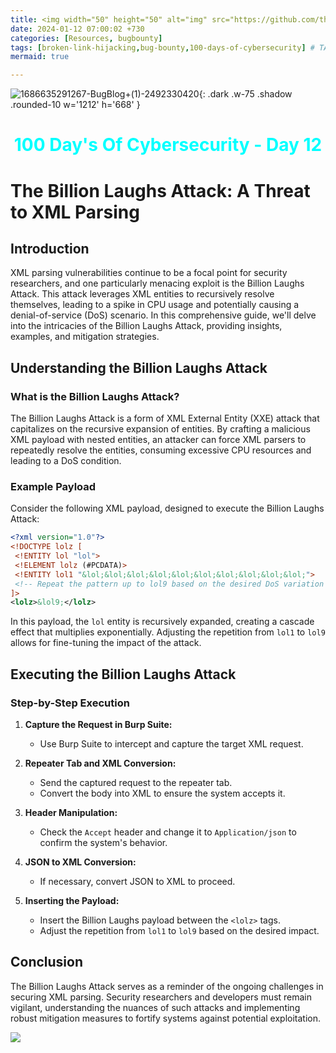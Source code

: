 ```yaml
---
title: <img width="50" height="50" alt="img" src="https://github.com/thelocalh0st/thelocalh0st.github.io/assets/95465072/60a1e6b1-5f9f-4744-9cc7-481920c53a22"> Billion Laugh Attack 
date: 2024-01-12 07:00:02 +730
categories: [Resources, bugbounty]
tags: [broken-link-hijacking,bug-bounty,100-days-of-cybersecurity] # TAG names should always be lowercase
mermaid: true

---
```


![1686635291267-BugBlog+(1)-2492330420](https://github.com/thelocalh0st/thelocalh0st.github.io/assets/95465072/60a1e6b1-5f9f-4744-9cc7-481920c53a22){: .dark .w-75 .shadow .rounded-10 w='1212' h='668' }


<h1 style="color: cyan; text-align: center">100 Day's Of Cybersecurity - Day 12</h1>


# The Billion Laughs Attack: A Threat to XML Parsing

## Introduction

XML parsing vulnerabilities continue to be a focal point for security researchers, and one particularly menacing exploit is the Billion Laughs Attack. This attack leverages XML entities to recursively resolve themselves, leading to a spike in CPU usage and potentially causing a denial-of-service (DoS) scenario. In this comprehensive guide, we'll delve into the intricacies of the Billion Laughs Attack, providing insights, examples, and mitigation strategies.

## Understanding the Billion Laughs Attack

### What is the Billion Laughs Attack?

The Billion Laughs Attack is a form of XML External Entity (XXE) attack that capitalizes on the recursive expansion of entities. By crafting a malicious XML payload with nested entities, an attacker can force XML parsers to repeatedly resolve the entities, consuming excessive CPU resources and leading to a DoS condition.

### Example Payload

Consider the following XML payload, designed to execute the Billion Laughs Attack:

```xml
<?xml version="1.0"?>
<!DOCTYPE lolz [
 <!ENTITY lol "lol">
 <!ELEMENT lolz (#PCDATA)>
 <!ENTITY lol1 "&lol;&lol;&lol;&lol;&lol;&lol;&lol;&lol;&lol;&lol;">
 <!-- Repeat the pattern up to lol9 based on the desired DoS variation -->
]>
<lolz>&lol9;</lolz>
```

In this payload, the `lol` entity is recursively expanded, creating a cascade effect that multiplies exponentially. Adjusting the repetition from `lol1` to `lol9` allows for fine-tuning the impact of the attack.

## Executing the Billion Laughs Attack

### Step-by-Step Execution

1. **Capture the Request in Burp Suite:**
   - Use Burp Suite to intercept and capture the target XML request.

2. **Repeater Tab and XML Conversion:**
   - Send the captured request to the repeater tab.
   - Convert the body into XML to ensure the system accepts it.

3. **Header Manipulation:**
   - Check the `Accept` header and change it to `Application/json` to confirm the system's behavior.

4. **JSON to XML Conversion:**
   - If necessary, convert JSON to XML to proceed.

5. **Inserting the Payload:**
   - Insert the Billion Laughs payload between the `<lolz>` tags.
   - Adjust the repetition from `lol1` to `lol9` based on the desired impact.



## Conclusion

The Billion Laughs Attack serves as a reminder of the ongoing challenges in securing XML parsing. Security researchers and developers must remain vigilant, understanding the nuances of such attacks and implementing robust mitigation measures to fortify systems against potential exploitation.

![](https://media.giphy.com/media/DAtJCG1t3im1G/giphy.gif)
